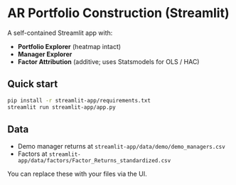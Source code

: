 # AR Portfolio Construction (Streamlit)

A self-contained Streamlit app with:

- **Portfolio Explorer** (heatmap intact)
- **Manager Explorer**
- **Factor Attribution** (additive; uses Statsmodels for OLS / HAC)

## Quick start

```bash
pip install -r streamlit-app/requirements.txt
streamlit run streamlit-app/app.py
```

## Data
- Demo manager returns at `streamlit-app/data/demo/demo_managers.csv`
- Factors at `streamlit-app/data/factors/Factor_Returns_standardized.csv`

You can replace these with your files via the UI.
